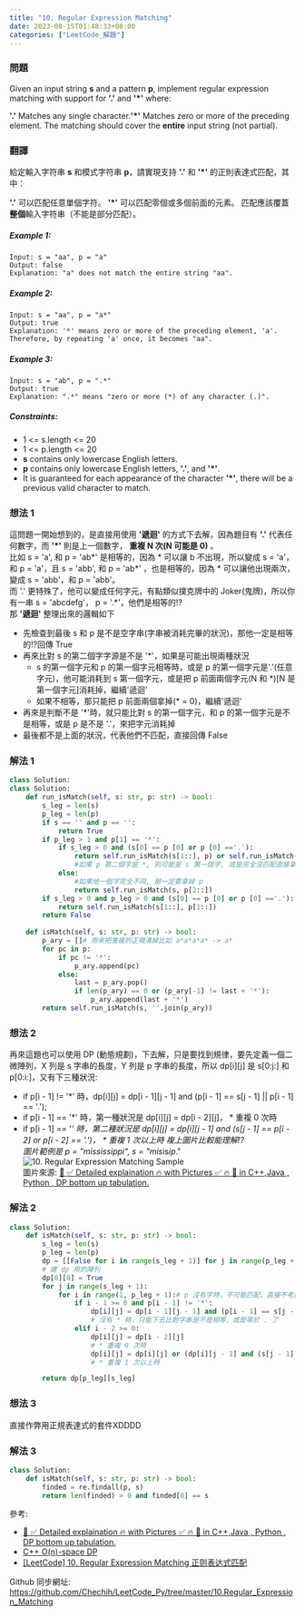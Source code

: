 ```yaml
---
title: "10. Regular Expression Matching"
date: 2023-08-15T01:48:33+08:00
categories: ["LeetCode_解題"]
---
```

### 問題
Given an input string **s** and a pattern **p**, implement regular expression matching with support for **'.'** and **'*'** where:

**'.'** Matches any single character.​​​​
**'*'** Matches zero or more of the preceding element.
The matching should cover the **entire** input string (not partial).
 ### 翻譯
給定輸入字符串 **s** 和模式字符串 **p**，請實現支持 **'.'** 和 **'*'** 的正則表達式匹配，其中：

**'.'** 可以匹配任意單個字符。
**'*'** 可以匹配零個或多個前面的元素。
匹配應該覆蓋**整個**輸入字符串（不能是部分匹配）。
##### Example 1:
    Input: s = "aa", p = "a"
    Output: false
    Explanation: "a" does not match the entire string "aa".
##### Example 2:
    Input: s = "aa", p = "a*"
    Output: true
    Explanation: '*' means zero or more of the preceding element, 'a'. Therefore, by repeating 'a' once, it becomes "aa".
##### Example 3:
    Input: s = "ab", p = ".*"
    Output: true
    Explanation: ".*" means "zero or more (*) of any character (.)".
##### Constraints:
- 1 <= s.length <= 20
- 1 <= p.length <= 20
- **s** contains only lowercase English letters.
- **p** contains only lowercase English letters, **'.'**, and **'*'**.
- It is guaranteed for each appearance of the character **'*'**, there will be a previous valid character to match.

### 想法 1
這問題一開始想到的，是直接用使用 **'遞迴'** 的方式下去解，因為題目有 **'.'** 代表任何數字，而 **'*'** 則是上一個數字， **重複 N 次(N 可能是 0)** 。  
比如 s = 'a', 和 p = 'ab*' 是相等的，因為 * 可以讓 b 不出現，所以變成 s = 'a'，和 p = 'a'，且 s = 'abb', 和 p = 'ab*' ，也是相等的，因為 * 可以讓他出現兩次，變成 s = 'abb'，和 p = 'abb'。  
而 '.' 更特殊了，他可以變成任何字元，有點類似撲克牌中的 Joker(鬼牌)，所以你有一串 s = 'abcdefg'， p = '.*'，他們是相等的!?  
那 **'遞迴'** 整理出來的邏輯如下
- 先檢查到最後 s 和 p 是不是空字串(字串被消耗完畢的狀況)，那他一定是相等的!?回傳 True
- 再來比對 s 的第二個字字源是不是 '*'，如果是可能出現兩種狀況
  - s 的第一個字元和 p 的第一個字元相等時，或是 p 的第一個字元是'.'(任意字元)，他可能消耗到 s 第一個字元，或是把 p 前面兩個字元(N 和 *)[N 是第一個字元]消耗掉，繼續'遞迴'
  - 如果不相等，那只能把 p 前面兩個拿掉(* = 0)，繼續'遞迴'
- 再來是判斷不是 '*'時，就只能比對 s 的第一個字元，和 p 的第一個字元是不是相等，或是 p 是不是 '.'，來把字元消耗掉
- 最後都不是上面的狀況，代表他們不匹配，直接回傳 False
### 解法 1
```python
class Solution:
class Solution:
    def run_isMatch(self, s: str, p: str) -> bool:
        s_leg = len(s)
        p_leg = len(p)
        if s == '' and p == '':
            return True
        if p_leg > 1 and p[1] == '*':
            if s_leg > 0 and (s[0] == p [0] or p [0] =='.'):
                return self.run_isMatch(s[1::], p) or self.run_isMatch(s, p[2::])
                #如果 p 第二個字是 *, 則可能是 s 第一個字, 或是完全沒匹配直接拿掉兩種可能
            else:
                #如果地一個字完全不同, 那一定要拿掉 p
                return self.run_isMatch(s, p[2::])
        if s_leg > 0 and p_leg > 0 and (s[0] == p [0] or p [0] =='.'):
            return self.run_isMatch(s[1::], p[1::])
        return False
    
    def isMatch(self, s: str, p: str) -> bool:
        p_ary = []# 用來把重複的正規清掉比如 a*a*a*a* -> a*
        for pc in p:
            if pc != '*':
                p_ary.append(pc)
            else:
                last = p_ary.pop()
                if len(p_ary) == 0 or (p_ary[-1] != last + '*'):
                    p_ary.append(last + '*')
        return self.run_isMatch(s, ''.join(p_ary))
```

### 想法 2
再來這題也可以使用 DP (動態規劃)，下去解，只是要找到規律，要先定義一個二微陣列，X 列是 s 字串的長度，Y 列是 p 字串的長度，所以 dp[i][j] 是 s[0:j:] 和 p[0:i:]，又有下三種狀況:  
-  if p[i - 1] != '*' 時，dp[i][j] = dp[i - 1][j - 1] and (p[i - 1] == s[j - 1] || p[i - 1] == '.');
-  if p[i - 1] == '*' 時，第一種狀況是 dp[i][j] = dp[i - 2][j]， * 重複 0 次時
-  if p[i - 1] == '*' 時，第二種狀況是 dp[i][j] = dp[i][j - 1] and (s[j - 1] == p[i - 2] or p[i - 2] == '.')， * 重複 1 次以上時
複上圖片比較能理解!?  
圖片範例是 p = "mississippi", s = "mis*is*ip*."
![10. Regular Expression Matching Sample](/images/LeetCode/10.Regular_Expression_Matching_Sample.png "10. Regular Expression Matching Sample")  
圖片來源: [🚀 ✅ Detailed explaination 🔥 with Pictures ✅ 🔥 🚀 in C++,Java , Python , DP bottom up tabulation.](https://leetcode.com/problems/regular-expression-matching/solutions/3401751/detailed-explaination-with-pictures-in-c-java-python-dp-bottom-up-tabulation/)  

### 解法 2
```python
class Solution:
    def isMatch(self, s: str, p: str) -> bool:
        s_leg = len(s)
        p_leg = len(p)
        dp = [[False for i in range(s_leg + 1)] for j in range(p_leg + 1)]
        # 建 dp 用的陣列
        dp[0][0] = True
        for j in range(s_leg + 1):
            for i in range(1, p_leg + 1):# p 沒有字時，不可能匹配，直接不考慮
                if i - 1 >= 0 and p[i - 1] != '*':
                    dp[i][j] = dp[i - 1][j - 1] and (p[i - 1] == s[j - 1] or p[i - 1] == '.')
                    # 沒有 * 時，只能下去比對字串是不是相等，或是等於 . 了
                elif i - 2 >= 0:
                    dp[i][j] = dp[i - 2][j]
                    # * 重複 0 次時
                    dp[i][j] = dp[i][j] or (dp[i][j - 1] and (s[j - 1] == p[i - 2] or p[i - 2] == '.'))
                    # * 重複 1 次以上時

        return dp[p_leg][s_leg]
```
### 想法 3
直接作弊用正規表達式的套件XDDDD
### 解法 3
```python
class Solution:
    def isMatch(self, s: str, p: str) -> bool:
        finded = re.findall(p, s)
        return len(finded) > 0 and finded[0] == s
```

參考:  
- [🚀 ✅ Detailed explaination 🔥 with Pictures ✅ 🔥 🚀 in C++,Java , Python , DP bottom up tabulation.](https://leetcode.com/problems/regular-expression-matching/solutions/3401751/detailed-explaination-with-pictures-in-c-java-python-dp-bottom-up-tabulation/)  
- [C++ O(n)-space DP](https://leetcode.com/problems/regular-expression-matching/solutions/5684/c-on-space-dp/)  
- [[LeetCode] 10. Regular Expression Matching 正则表达式匹配](https://www.cnblogs.com/grandyang/p/4461713.html)  

Github 同步網址:  
https://github.com/Chechih/LeetCode_Py/tree/master/10.Regular_Expression_Matching